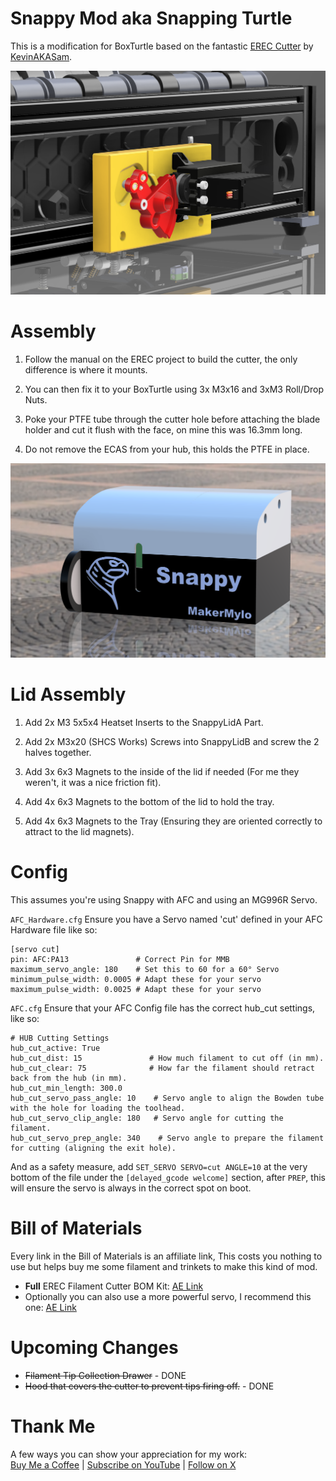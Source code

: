 Snappy Mod aka Snapping Turtle
===
This is a modification for BoxTurtle based on the fantastic [EREC Cutter](https://github.com/kevinakasam/ERCF_Filament_Cutter) by [KevinAKASam](https://kevinakasam.com/).

![Snappy](./images/snappy.png)

Assembly
===
1. Follow the manual on the EREC project to build the cutter, the only difference is where it mounts.

2. You can then fix it to your BoxTurtle using 3x M3x16 and 3xM3 Roll/Drop Nuts.

3. Poke your PTFE tube through the cutter hole before attaching the blade holder and cut it flush with the face, on mine this was 16.3mm long.

4. Do not remove the ECAS from your hub, this holds the PTFE in place.

![SnappyBox](./images/snappy_box.png)

Lid Assembly
===
1. Add 2x M3 5x5x4 Heatset Inserts to the SnappyLidA Part.

2. Add 2x M3x20 (SHCS Works) Screws into SnappyLidB and screw the 2 halves together.

3. Add 3x 6x3 Magnets to the inside of the lid if needed (For me they weren't, it was a nice friction fit).

4. Add 4x 6x3 Magnets to the bottom of the lid to hold the tray.

5. Add 4x 6x3 Magnets to the Tray (Ensuring they are oriented correctly to attract to the lid magnets).

Config
===
This assumes you're using Snappy with AFC and using an MG996R Servo.

`AFC_Hardware.cfg`
Ensure you have a Servo named 'cut' defined in your AFC Hardware file like so:
```
[servo cut]
pin: AFC:PA13               # Correct Pin for MMB
maximum_servo_angle: 180  	# Set this to 60 for a 60° Servo
minimum_pulse_width: 0.0005	# Adapt these for your servo
maximum_pulse_width: 0.0025	# Adapt these for your servo
```

`AFC.cfg`
Ensure that your AFC Config file has the correct hub_cut settings, like so:
```
# HUB Cutting Settings
hub_cut_active: True
hub_cut_dist: 15               # How much filament to cut off (in mm).
hub_cut_clear: 75              # How far the filament should retract back from the hub (in mm).
hub_cut_min_length: 300.0
hub_cut_servo_pass_angle: 10    # Servo angle to align the Bowden tube with the hole for loading the toolhead.
hub_cut_servo_clip_angle: 180   # Servo angle for cutting the filament.
hub_cut_servo_prep_angle: 340    # Servo angle to prepare the filament for cutting (aligning the exit hole).
```
And as a safety measure, add `SET_SERVO SERVO=cut ANGLE=10` at the very bottom of the file under the `[delayed_gcode welcome]` section, after `PREP`, this will ensure the servo is always in the correct spot on boot.

Bill of Materials
===
Every link in the Bill of Materials is an affiliate link, This costs you nothing to use but helps buy me some filament and trinkets to make this kind of mod.

- **Full** EREC Filament Cutter BOM Kit: [AE Link](https://s.click.aliexpress.com/e/_DBtMz8X)
- Optionally you can also use a more powerful servo, I recommend this one: [AE Link](https://s.click.aliexpress.com/e/_DDc9vRH)

Upcoming Changes
===
 - ~~Filament Tip Collection Drawer~~ - DONE
 - ~~Hood that covers the cutter to prevent tips firing off.~~ - DONE

Thank Me
===
A few ways you can show your appreciation for my work:\
[Buy Me a Coffee](https://buymeacoffee.com/makermylo) | [Subscribe on YouTube](https://www.youtube.com/@makermylo) | [Follow on X](https://x.com/MakerMylo)

